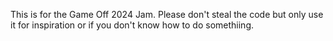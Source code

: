 This is for the Game Off 2024 Jam.
Please don't steal the code but only use it for inspiration or if you don't know how to do somethiing.
